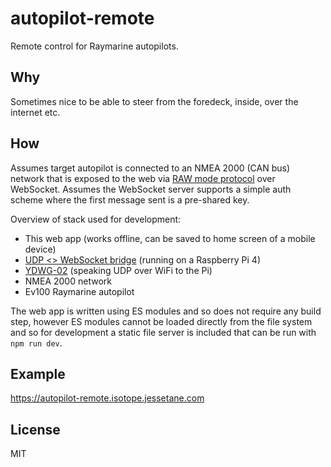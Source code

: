 # autopilot-remote
Remote control for Raymarine autopilots.

## Why
Sometimes nice to be able to steer from the foredeck, inside, over the internet etc.

## How
Assumes target autopilot is connected to an NMEA 2000 (CAN bus) network that is exposed to the web via [RAW mode protocol](https://www.yachtd.com/downloads/ydnu02.pdf#page=56) over WebSocket. Assumes the WebSocket server supports a simple auth scheme where the first message sent is a pre-shared key.

Overview of stack used for development:
* This web app (works offline, can be saved to home screen of a mobile device)
* [UDP <> WebSocket bridge](https://github.com/jessetane/udp-ws) (running on a Raspberry Pi 4)
* [YDWG-02](https://www.yachtd.com/products/wifi_gateway.html) (speaking UDP over WiFi to the Pi)
* NMEA 2000 network
* Ev100 Raymarine autopilot

The web app is written using ES modules and so does not require any build step, however ES modules cannot be loaded directly from the file system and so for development a static file server is included that can be run with `npm run dev`.

## Example
https://autopilot-remote.isotope.jessetane.com

## License
MIT
